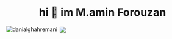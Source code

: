 <h1 align="center"> hi 👋 im M.amin Forouzan</h1>


<p><img align="left" src="https://github-readme-stats-sigma-five.vercel.app/api/top-langs?username=aminm08&show_icons=true&theme=dark&locale=en&layout=compact" alt="danialghahremani" /></p>


<p>&nbsp;<img align="center" src="https://github-readme-stats-sigma-five.vercel.app/api?username=aminm08&show_icons=true&theme=dark&locale=en&include_all_commits=true"/></p>


